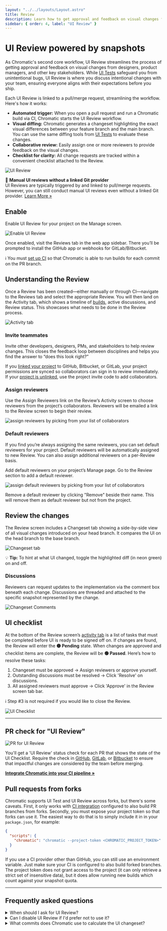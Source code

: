 ```yaml
---
layout: "../../layouts/Layout.astro"
title: Review
description: Learn how to get approval and feedback on visual changes from designers, product managers, and other key stakeholders with Chromatic's UI Review workflow.
sidebar: { order: 4, label: "UI Review" }
---
```


# UI Review powered by snapshots

As Chromatic's second core workflow, UI Review streamlines the process of getting approval and feedback on visual changes from designers, product managers, and other key stakeholders. While [UI Tests](/docs/test/) safeguard you from unintentional bugs, UI Review is where you discuss intentional changes with your team, ensuring everyone aligns with their expectations before you ship.

Each UI Review is linked to a pull/merge request, streamlining the workflow. Here's how it works:

- **Automated trigger:** When you open a pull request and run a Chromatic build via CI, Chromatic starts the UI Review workflow.
- **Visual diffing:** Chromatic generates a changeset highlighting the exact visual differences between your feature branch and the main branch. You can use the same diffing tools from [UI Tests](/docs/test/) to evaluate these changes.
- **Collaborative review:** Easily assign one or more reviewers to provide feedback on the visual changes.
- **Checklist for clarity:** All change requests are tracked within a convenient checklist attached to the Review.

![UI Review](../../images/workflow-uireview.png)

<div class="aside">

👀 **Manual UI reviews without a linked Git provider**<br/>UI Reviews are typically triggered by and linked to pull/merge requests. However, you can still conduct manual UI reviews even without a linked Git provider. [Learn More »](/docs/manual-ui-review)

</div>

## Enable

Enable UI Review for your project on the Manage screen.

![Enable UI Review](../../images/uireview-for-docs.png)

Once enabled, visit the Reviews tab in the web app sidebar. There you’ll be prompted to install the GitHub app or webhooks for GitLab/Bitbucket.

<div class="aside">

ℹ️ You must [set up CI](/docs/ci) so that Chromatic is able to run builds for each commit on the PR branch.

</div>

## Understanding the Review

Once a Review has been created—either manually or through CI—navigate to the Reviews tab and select the appropriate Review. You will then land on the Activity tab, which shows a timeline of [builds](/docs/test), active discussions, and Review status. This showcases what needs to be done in the Review process.

![Activity tab](../../images/prscreen-activity.png)

### Invite teammates

Invite other developers, designers, PMs, and stakeholders to help review changes. This closes the feedback loop between disciplines and helps you find the answer to “does this look right?”

If you [linked your project](/docs/access#linked-projects) to GitHub, Bitbucket, or GitLab, your project permissions are synced so collaborators can sign in to review immediately. If your [project is unlinked](/docs/access#unlinked-projects), use the project invite code to add collaborators.

### Assign reviewers

Use the Assign Reviewers link on the Review’s Activity screen to choose reviewers from the project’s collaborators. Reviewers will be emailed a link to the Review screen to begin their review.

![assign reviewers by picking from your list of collaborators](../../images/assign-reviewers.png)

### Default reviewers

If you find you’re always assigning the same reviewers, you can set default reviewers for your project. Default reviewers will be automatically assigned to new Review. You can also assign additional reviewers on a per-Review basis.

Add default reviewers on your project’s Manage page. Go to the Review section to add a default reviewer.

![assign default reviewers by picking from your list of collaborators](../../images/default-reviewer.png)

Remove a default reviewer by clicking "Remove" beside their name. This will remove them as default reviewer but not from the project.

## Review the changes

The Review screen includes a Changeset tab showing a side-by-side view of all visual changes introduced on your head branch. It compares the UI on the head branch to the base branch.

![Changeset tab](../../images/prscreen-changes.png)

<div class="aside">

💡 **Tip:** To hint at what UI changed, toggle the highlighted diff (in neon green) on and off.

</div>

### Discussions

Reviewers can request updates to the implementation via the comment box beneath each change. Discussions are threaded and attached to the specific snapshot represented by the change.

![Changeset Comments](../../images/ui-changes-comments.png)

## UI checklist

At the bottom of the Review screen’s [activity tab](/docs/review#ui-checklist) is a list of tasks that must be completed before UI is ready to be signed off on. If changes are found, the Review will enter the **🟡&nbsp;Pending** state. When changes are approved and checklist items are complete, the Review will be **🟢&nbsp;Passed**. Here’s how to resolve these tasks:

1. Changeset must be approved &rarr; Assign reviewers or approve yourself.
2. Outstanding discussions must be resolved &rarr; Click 'Resolve' on discussions.
3. All assigned reviewers must approve &rarr; Click 'Approve' in the Review screen tab bar.

<div class="aside">ℹ️ Step #3 is not required if you would like to close the Review.</div>

![UI Checklist](../../images/prscreen-ui-checklist.png)

---

## PR check for "UI Review"

![PR for UI Review](../../images/prbadge-review.png)

You'll get a 'UI Review' status check for each PR that shows the state of the UI Checklist. Require the check in [GitHub](https://help.github.com/en/github/administering-a-repository/enabling-required-status-checks), [GitLab](https://docs.gitlab.com/ee/api/commits.html#post-the-build-status-to-a-commit), or [Bitbucket](https://confluence.atlassian.com/bitbucket/suggest-or-require-checks-before-a-merge-856691474.html) to ensure that impactful changes are considered by the team before merging.

[**Integrate Chromatic into your CI pipeline »**](/docs/ci)

## Pull requests from forks

Chromatic supports UI Test and UI Review across forks, but there's some caveats. First, it only works with [CI integration](/docs/ci#configure-ci) configured to also build PR branches from forks. Secondly, you must expose your project token so that forks can use it. The easiest way to do that is to simply include it in in your `package.json`, for example:

```json
{
  "scripts": {
    "chromatic": "chromatic --project-token <CHROMATIC_PROJECT_TOKEN>"
  }
}
```

If you use a CI provider other than GitHub, you can still use an environment variable. Just make sure your CI is configured to also build forked branches. The project token does not grant access to the project (it can only retrieve a strict set of insensitive data), but it does allow running new builds which count against your snapshot quota.

---

## Frequently asked questions

<details>
<summary>When should I ask for UI Review?</summary>

You can initiate a UI Review at any time. However, we recommend doing it later in the development cycle, once baselines have been approved and UI Tests are green. Learn more about [PR workflow](/docs/in-pull-request).

</details>

<details>
<summary>Can I disable UI Review if I'd prefer not to use it?</summary>

Yes. Go to the manage page for your project where you can disable UI Review. Chromatic will no longer add status checks to your PRs for UI Review once it is disabled.

</details>

<details>
<summary>What commits does Chromatic use to calculate the UI changeset?</summary>

Similar to [GitHub code review](https://github.com/features/code-review/), Chromatic compares between the latest commit on the PR branch and the 'merge base' commit, that is the commit that is the shared ancestor between the PR branch and the branch it was created from. It is important that Chromatic has run a build on both commits outlined above. If you've recently enabled CI and have existing PRs that you would like to review, ensure Chromatic has run in CI for both branches of that PR.

The process might look something like:

1. Create a new PR to `main` adding Chromatic to CI
2. Merge that PR when everything works well.
3. Update your existing feature PR(s) w/ the latest from `main` (either merge or rebase from main).

</details>
